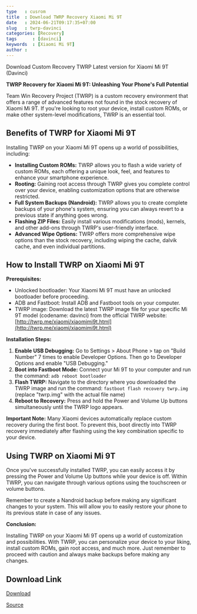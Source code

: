 ```yaml
---
type   : cusrom
title  : Download TWRP Recovery Xiaomi Mi 9T
date   : 2024-06-21T09:17:35+07:00
slug   : twrp-davinci
categories: [Recovery]
tags      : [davinci]
keywords  : [Xiaomi Mi 9T]
author : 
---
```


Download Custom Recovery TWRP Latest version for Xiaomi Mi 9T (Davinci)

**TWRP Recovery for Xiaomi Mi 9T: Unleashing Your Phone's Full Potential**

Team Win Recovery Project (TWRP) is a custom recovery environment that offers a range of advanced features not found in the stock recovery of Xiaomi Mi 9T. If you're looking to root your device, install custom ROMs, or make other system-level modifications, TWRP is an essential tool.

## Benefits of TWRP for Xiaomi Mi 9T

Installing TWRP on your Xiaomi Mi 9T opens up a world of possibilities, including:

* **Installing Custom ROMs:** TWRP allows you to flash a wide variety of custom ROMs, each offering a unique look, feel, and features to enhance your smartphone experience.
* **Rooting:** Gaining root access through TWRP gives you complete control over your device, enabling customization options that are otherwise restricted.
* **Full System Backups (Nandroid):** TWRP allows you to create complete backups of your phone's system, ensuring you can always revert to a previous state if anything goes wrong.
* **Flashing ZIP Files:** Easily install various modifications (mods), kernels, and other add-ons through TWRP's user-friendly interface.
* **Advanced Wipe Options:** TWRP offers more comprehensive wipe options than the stock recovery, including wiping the cache, dalvik cache, and even individual partitions.

## How to Install TWRP on Xiaomi Mi 9T

**Prerequisites:**

* Unlocked bootloader: Your Xiaomi Mi 9T must have an unlocked bootloader before proceeding.
* ADB and Fastboot: Install ADB and Fastboot tools on your computer.
* TWRP image: Download the latest TWRP image file for your specific Mi 9T model (codename: davinci) from the official TWRP website: [http://twrp.me/xiaomi/xiaomimi9t.html](http://twrp.me/xiaomi/xiaomimi9t.html)

**Installation Steps:**

1. **Enable USB Debugging:** Go to Settings > About Phone > tap on "Build Number" 7 times to enable Developer Options. Then go to Developer Options and enable "USB Debugging."
2. **Boot into Fastboot Mode:** Connect your Mi 9T to your computer and run the command: `adb reboot bootloader`
3. **Flash TWRP:** Navigate to the directory where you downloaded the TWRP image and run the command: `fastboot flash recovery twrp.img` (replace "twrp.img" with the actual file name)
4. **Reboot to Recovery:** Press and hold the Power and Volume Up buttons simultaneously until the TWRP logo appears.

**Important Note:** Many Xiaomi devices automatically replace custom recovery during the first boot. To prevent this, boot directly into TWRP recovery immediately after flashing using the key combination specific to your device. 

## Using TWRP on Xiaomi Mi 9T

Once you've successfully installed TWRP, you can easily access it by pressing the Power and Volume Up buttons while your device is off. Within TWRP, you can navigate through various options using the touchscreen or volume buttons.

Remember to create a Nandroid backup before making any significant changes to your system. This will allow you to easily restore your phone to its previous state in case of any issues.

**Conclusion:**

Installing TWRP on your Xiaomi Mi 9T opens up a world of customization and possibilities. With TWRP, you can personalize your device to your liking, install custom ROMs, gain root access, and much more. Just remember to proceed with caution and always make backups before making any changes.


## Download Link
[Download](https://dl.twrp.me/davinci)

[Source](https://twrp.me/xiaomi/xiaomimi9t.html)

